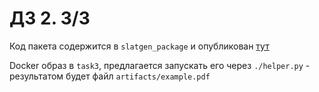 # ДЗ 2. 3/3

Код пакета содержится в `slatgen_package` и опубликован [тут](https://test.pypi.org/project/slatgen/)

Docker образ в `task3`, предлагается запускать его через `./helper.py` - результатом будет файл `artifacts/example.pdf`
